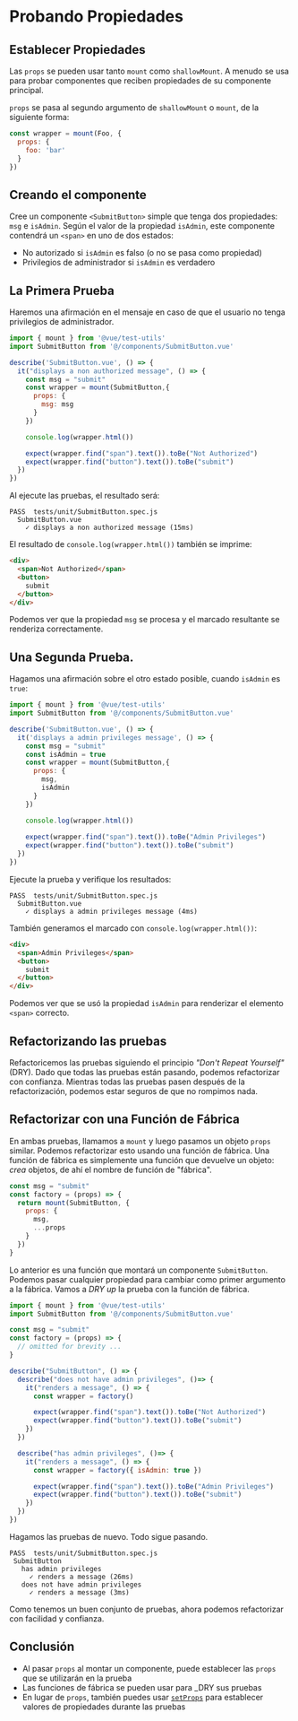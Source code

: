 # Probando Propiedades

## Establecer Propiedades

Las `props` se pueden usar tanto `mount` como `shallowMount`. A menudo se usa para probar componentes que reciben propiedades de su componente principal.

`props` se pasa al segundo argumento de `shallowMount` o `mount`, de la siguiente forma:

```js
const wrapper = mount(Foo, {
  props: {
    foo: 'bar'
  }
})
```
## Creando el componente

Cree un componente `<SubmitButton>` simple que tenga dos propiedades: `msg` e `isAdmin`. Según el valor de la propiedad `isAdmin`, este componente contendrá un `<span>` en uno de dos estados:

- No autorizado si `isAdmin` es falso (o no se pasa como propiedad)
- Privilegios de administrador si `isAdmin` es verdadero

## La Primera Prueba

Haremos una afirmación en el mensaje en caso de que el usuario no tenga privilegios de administrador.

```js
import { mount } from '@vue/test-utils'
import SubmitButton from '@/components/SubmitButton.vue'

describe('SubmitButton.vue', () => {
  it("displays a non authorized message", () => {
    const msg = "submit"
    const wrapper = mount(SubmitButton,{
      props: {
        msg: msg
      }
    })

    console.log(wrapper.html())

    expect(wrapper.find("span").text()).toBe("Not Authorized")
    expect(wrapper.find("button").text()).toBe("submit")
  })
})
```
Al ejecute las pruebas, el resultado será:

```
PASS  tests/unit/SubmitButton.spec.js
  SubmitButton.vue
    ✓ displays a non authorized message (15ms)
```

El resultado de `console.log(wrapper.html())` también se imprime:

```html
<div>
  <span>Not Authorized</span>
  <button>
    submit
  </button>
</div>
```

Podemos ver que la propiedad `msg` se procesa y el marcado resultante se renderiza correctamente.

## Una Segunda Prueba.

Hagamos una afirmación sobre el otro estado posible, cuando `isAdmin` es `true`:

```js
import { mount } from '@vue/test-utils'
import SubmitButton from '@/components/SubmitButton.vue'

describe('SubmitButton.vue', () => { 
  it('displays a admin privileges message', () => {
    const msg = "submit"
    const isAdmin = true
    const wrapper = mount(SubmitButton,{
      props: {
        msg,
        isAdmin
      }
    })

    console.log(wrapper.html())
    
    expect(wrapper.find("span").text()).toBe("Admin Privileges")
    expect(wrapper.find("button").text()).toBe("submit")
  })
})
```
Ejecute la prueba y verifique los resultados:

```
PASS  tests/unit/SubmitButton.spec.js
  SubmitButton.vue
    ✓ displays a admin privileges message (4ms)
```
También generamos el marcado con `console.log(wrapper.html())`:

```html
<div>
  <span>Admin Privileges</span>
  <button>
    submit
  </button>
</div>
```
Podemos ver que se usó la propiedad `isAdmin` para renderizar el elemento `<span>` correcto.

## Refactorizando las pruebas

Refactoricemos las pruebas siguiendo el principio _"Don't Repeat Yourself"_ (DRY). Dado que todas las pruebas están pasando, podemos refactorizar con confianza. Mientras todas las pruebas pasen después de la refactorización, podemos estar seguros de que no rompimos nada.

## Refactorizar con una Función de Fábrica

En ambas pruebas, llamamos a `mount` y luego pasamos un objeto `props` similar. Podemos refactorizar esto usando una función de fábrica. Una función de fábrica es simplemente una función que devuelve un objeto: _crea_ objetos, de ahí el nombre de función de "fábrica".

```js
const msg = "submit"
const factory = (props) => {
  return mount(SubmitButton, {
    props: {
      msg,
      ...props
    }
  })
}
```

Lo anterior es una función que montará un componente `SubmitButton`. Podemos pasar cualquier propiedad para cambiar como primer argumento a la fábrica. Vamos a _DRY up_ la prueba con la función de fábrica.

```js
import { mount } from '@vue/test-utils'
import SubmitButton from '@/components/SubmitButton.vue'

const msg = "submit"
const factory = (props) => {
  // omitted for brevity ...
}

describe("SubmitButton", () => {
  describe("does not have admin privileges", ()=> {
    it("renders a message", () => {
      const wrapper = factory()

      expect(wrapper.find("span").text()).toBe("Not Authorized")
      expect(wrapper.find("button").text()).toBe("submit")
    })
  })

  describe("has admin privileges", ()=> {
    it("renders a message", () => {
      const wrapper = factory({ isAdmin: true })

      expect(wrapper.find("span").text()).toBe("Admin Privileges")
      expect(wrapper.find("button").text()).toBe("submit")
    })
  })
})
```
Hagamos las pruebas de nuevo. Todo sigue pasando.

```
PASS  tests/unit/SubmitButton.spec.js
 SubmitButton
   has admin privileges
     ✓ renders a message (26ms)
   does not have admin privileges
     ✓ renders a message (3ms)
```
Como tenemos un buen conjunto de pruebas, ahora podemos refactorizar con facilidad y confianza.

## Conclusión

- Al pasar `props` al montar un componente, puede establecer las `props` que se utilizarán en la prueba
- Las funciones de fábrica se pueden usar para _DRY sus pruebas
- En lugar de `props`, también puedes usar [`setProps`](https://test-utils.vuejs.org/api/#setprops) para establecer valores de propiedades durante las pruebas
